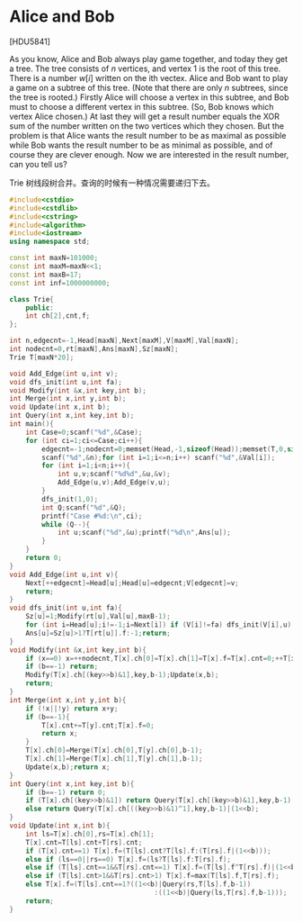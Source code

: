 # Alice and Bob
[HDU5841]

As you know, Alice and Bob always play game together, and today they get a tree. 
 The tree consists of $n$ vertices, and vertex $1$ is the root of this tree. 
 There is a number $w[i]$ written on the ith vectex. Alice and Bob want to play a game on a subtree of this tree. (Note that there are only $n$ subtrees, since the tree is rooted.) 
 Firstly Alice will choose a vertex in this subtree, and Bob must to choose a different vertex in this subtree. (So, Bob knows which vertex Alice chosen.) 
 At last they will get a result number equals the XOR sum of the number written on the two vertices which they chosen. 
 But the problem is that Alice wants the result number to be as maximal as possible while Bob wants the result number to be as minimal as possible, and of course they are clever enough. 
  Now we are interested in the result number, can you tell us? 

Trie 树线段树合并。查询的时候有一种情况需要递归下去。

```cpp
#include<cstdio>
#include<cstdlib>
#include<cstring>
#include<algorithm>
#include<iostream>
using namespace std;

const int maxN=101000;
const int maxM=maxN<<1;
const int maxB=17;
const int inf=1000000000;

class Trie{
    public:
    int ch[2],cnt,f;
};

int n,edgecnt=-1,Head[maxN],Next[maxM],V[maxM],Val[maxN];
int nodecnt=0,rt[maxN],Ans[maxN],Sz[maxN];
Trie T[maxN*20];

void Add_Edge(int u,int v);
void dfs_init(int u,int fa);
void Modify(int &x,int key,int b);
int Merge(int x,int y,int b);
void Update(int x,int b);
int Query(int x,int key,int b);
int main(){
    int Case=0;scanf("%d",&Case);
    for (int ci=1;ci<=Case;ci++){
        edgecnt=-1;nodecnt=0;memset(Head,-1,sizeof(Head));memset(T,0,sizeof(T));memset(rt,0,sizeof(rt));
        scanf("%d",&n);for (int i=1;i<=n;i++) scanf("%d",&Val[i]);
        for (int i=1;i<n;i++){
            int u,v;scanf("%d%d",&u,&v);
            Add_Edge(u,v);Add_Edge(v,u);
        }
        dfs_init(1,0);
        int Q;scanf("%d",&Q);
        printf("Case #%d:\n",ci);
        while (Q--){
            int u;scanf("%d",&u);printf("%d\n",Ans[u]);
        }
    }
    return 0;
}
void Add_Edge(int u,int v){
    Next[++edgecnt]=Head[u];Head[u]=edgecnt;V[edgecnt]=v;
    return;
}
void dfs_init(int u,int fa){
    Sz[u]=1;Modify(rt[u],Val[u],maxB-1);
    for (int i=Head[u];i!=-1;i=Next[i]) if (V[i]!=fa) dfs_init(V[i],u),Sz[u]+=Sz[V[i]],rt[u]=Merge(rt[u],rt[V[i]],maxB-1);
    Ans[u]=Sz[u]>1?T[rt[u]].f:-1;return;
}
void Modify(int &x,int key,int b){
    if (x==0) x=++nodecnt,T[x].ch[0]=T[x].ch[1]=T[x].f=T[x].cnt=0;++T[x].cnt;
    if (b==-1) return;
    Modify(T[x].ch[(key>>b)&1],key,b-1);Update(x,b);
    return;
}
int Merge(int x,int y,int b){
    if (!x||!y) return x+y;
    if (b==-1){
        T[x].cnt+=T[y].cnt;T[x].f=0;
        return x;
    }
    T[x].ch[0]=Merge(T[x].ch[0],T[y].ch[0],b-1);
    T[x].ch[1]=Merge(T[x].ch[1],T[y].ch[1],b-1);
    Update(x,b);return x;
}
int Query(int x,int key,int b){
    if (b==-1) return 0;
    if (T[x].ch[(key>>b)&1]) return Query(T[x].ch[(key>>b)&1],key,b-1);
    else return Query(T[x].ch[((key>>b)&1)^1],key,b-1)|(1<<b);
}
void Update(int x,int b){
    int ls=T[x].ch[0],rs=T[x].ch[1];
    T[x].cnt=T[ls].cnt+T[rs].cnt;
    if (T[x].cnt==1) T[x].f=(T[ls].cnt?T[ls].f:(T[rs].f|(1<<b)));
    else if (ls==0||rs==0) T[x].f=(ls?T[ls].f:T[rs].f);
    else if (T[ls].cnt==1&&T[rs].cnt==1) T[x].f=(T[ls].f^T[rs].f)|(1<<b);
    else if (T[ls].cnt>1&&T[rs].cnt>1) T[x].f=max(T[ls].f,T[rs].f);
    else T[x].f=(T[ls].cnt==1?((1<<b)|Query(rs,T[ls].f,b-1))
                                    :((1<<b)|Query(ls,T[rs].f,b-1)));
    return;
}
```